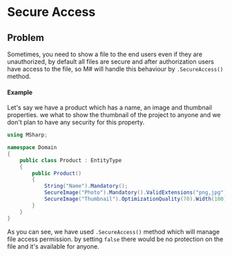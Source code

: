 # Secure Access

## Problem

Sometimes, you need to show a file to the end users even if they are unauthorized, by default all files are secure and after authorization users have access to the file, so M# will handle this behaviour by `.SecureAccess()` method.

#### Example

Let's say we have a product which has a name, an image and thumbnail properties. we what to show the thumbnail of the project to anyone and we don't plan to have any security for this property.

```csharp
using MSharp;

namespace Domain
{
    public class Product : EntityType
    {
        public Product()
        {
            String("Name").Mandatory();
            SecureImage("Photo").Mandatory().ValidExtensions("png,jpg").SecureAccess();
            SecureImage("Thumbnail").OptimizationQuality(70).Width(100).Height(50).SecureAccess(false);
        }
    }
}

```

As you can see, we have used `.SecureAccess()` method which will manage file access permission. by setting `false` there would be no protection on the file and it's available for anyone.